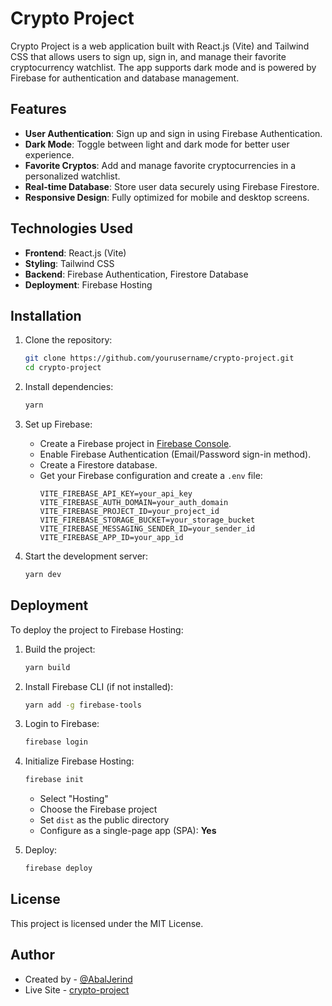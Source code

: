 # Crypto Project

Crypto Project is a web application built with React.js (Vite) and Tailwind CSS that allows users to sign up, sign in, and manage their favorite cryptocurrency watchlist. The app supports dark mode and is powered by Firebase for authentication and database management.

## Features

- **User Authentication**: Sign up and sign in using Firebase Authentication.
- **Dark Mode**: Toggle between light and dark mode for better user experience.
- **Favorite Cryptos**: Add and manage favorite cryptocurrencies in a personalized watchlist.
- **Real-time Database**: Store user data securely using Firebase Firestore.
- **Responsive Design**: Fully optimized for mobile and desktop screens.

## Technologies Used

- **Frontend**: React.js (Vite)
- **Styling**: Tailwind CSS
- **Backend**: Firebase Authentication, Firestore Database
- **Deployment**: Firebase Hosting

## Installation

1. Clone the repository:

   ```bash
   git clone https://github.com/yourusername/crypto-project.git
   cd crypto-project
   ```

2. Install dependencies:

   ```bash
   yarn
   ```

3. Set up Firebase:

   - Create a Firebase project in [Firebase Console](https://console.firebase.google.com/).
   - Enable Firebase Authentication (Email/Password sign-in method).
   - Create a Firestore database.
   - Get your Firebase configuration and create a `.env` file:
     ```env
     VITE_FIREBASE_API_KEY=your_api_key
     VITE_FIREBASE_AUTH_DOMAIN=your_auth_domain
     VITE_FIREBASE_PROJECT_ID=your_project_id
     VITE_FIREBASE_STORAGE_BUCKET=your_storage_bucket
     VITE_FIREBASE_MESSAGING_SENDER_ID=your_sender_id
     VITE_FIREBASE_APP_ID=your_app_id
     ```

4. Start the development server:

   ```bash
   yarn dev
   ```

## Deployment

To deploy the project to Firebase Hosting:

1. Build the project:

   ```bash
   yarn build
   ```

2. Install Firebase CLI (if not installed):

   ```bash
   yarn add -g firebase-tools
   ```

3. Login to Firebase:

   ```bash
   firebase login
   ```

4. Initialize Firebase Hosting:

   ```bash
   firebase init
   ```

   - Select "Hosting"
   - Choose the Firebase project
   - Set `dist` as the public directory
   - Configure as a single-page app (SPA): **Yes**

5. Deploy:

   ```bash
   firebase deploy
   ```

## License

This project is licensed under the MIT License.

## Author

- Created by - [@AbalJerind](https://github.com/Abaljerind)
- Live Site - [crypto-project](https://cryptobase-010325.web.app)
